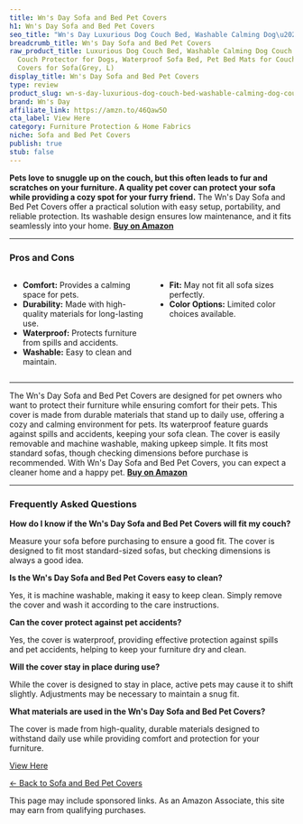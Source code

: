 ```yaml
---
title: Wn's Day Sofa and Bed Pet Covers
h1: Wn's Day Sofa and Bed Pet Covers
seo_title: "Wn's Day Luxurious Dog Couch Bed, Washable Calming Dog\u2026"
breadcrumb_title: Wn's Day Sofa and Bed Pet Covers
raw_product_title: Luxurious Dog Couch Bed, Washable Calming Dog Couch Cover, Removable
  Couch Protector for Dogs, Waterproof Sofa Bed, Pet Bed Mats for Couch, Pet Couch
  Covers for Sofa(Grey, L)
display_title: Wn's Day Sofa and Bed Pet Covers
type: review
product_slug: wn-s-day-luxurious-dog-couch-bed-washable-calming-dog-couch-cover-remov-7c32ae50
brand: Wn's Day
affiliate_link: https://amzn.to/46Qaw5O
cta_label: View Here
category: Furniture Protection & Home Fabrics
niche: Sofa and Bed Pet Covers
publish: true
stub: false
---
```


<div id="intro" class="full-width">
  <p><strong>Pets love to snuggle up on the couch, but this often leads to fur and scratches on your furniture. A quality pet cover can protect your sofa while providing a cozy spot for your furry friend.</strong> The Wn's Day Sofa and Bed Pet Covers offer a practical solution with easy setup, portability, and reliable protection. Its washable design ensures low maintenance, and it fits seamlessly into your home. <a href="https://amzn.to/46Qaw5O" rel="nofollow sponsored noopener" target="_blank"><strong>Buy on Amazon</strong></a></p>
</div>

<hr />
<h3 id="pros-cons">Pros and Cons</h3>
<div class="pc-grid" style="display:grid;grid-template-columns:1fr 1fr;gap:16px;">
  <ul>
    <li><strong>Comfort:</strong> Provides a calming space for pets.</li>
    <li><strong>Durability:</strong> Made with high-quality materials for long-lasting use.</li>
    <li><strong>Waterproof:</strong> Protects furniture from spills and accidents.</li>
    <li><strong>Washable:</strong> Easy to clean and maintain.</li>
  </ul>
  <ul>
    <li><strong>Fit:</strong> May not fit all sofa sizes perfectly.</li>
    <li><strong>Color Options:</strong> Limited color choices available.</li>
  </ul>
</div>
<hr />

<div class="full-width">
  <p>The Wn's Day Sofa and Bed Pet Covers are designed for pet owners who want to protect their furniture while ensuring comfort for their pets. This cover is made from durable materials that stand up to daily use, offering a cozy and calming environment for pets. Its waterproof feature guards against spills and accidents, keeping your sofa clean. The cover is easily removable and machine washable, making upkeep simple. It fits most standard sofas, though checking dimensions before purchase is recommended. With Wn's Day Sofa and Bed Pet Covers, you can expect a cleaner home and a happy pet. <a href="https://amzn.to/46Qaw5O" rel="nofollow sponsored noopener" target="_blank"><strong>Buy on Amazon</strong></a></p>
</div>

<hr />
<h3 id="faqs">Frequently Asked Questions</h3>

<p><strong>How do I know if the Wn's Day Sofa and Bed Pet Covers will fit my couch?</strong></p>
<p>Measure your sofa before purchasing to ensure a good fit. The cover is designed to fit most standard-sized sofas, but checking dimensions is always a good idea.</p>

<p><strong>Is the Wn's Day Sofa and Bed Pet Covers easy to clean?</strong></p>
<p>Yes, it is machine washable, making it easy to keep clean. Simply remove the cover and wash it according to the care instructions.</p>

<p><strong>Can the cover protect against pet accidents?</strong></p>
<p>Yes, the cover is waterproof, providing effective protection against spills and pet accidents, helping to keep your furniture dry and clean.</p>

<p><strong>Will the cover stay in place during use?</strong></p>
<p>While the cover is designed to stay in place, active pets may cause it to shift slightly. Adjustments may be necessary to maintain a snug fit.</p>

<p><strong>What materials are used in the Wn's Day Sofa and Bed Pet Covers?</strong></p>
<p>The cover is made from high-quality, durable materials designed to withstand daily use while providing comfort and protection for your furniture.</p>
<p><a class="btn" href="https://amzn.to/46Qaw5O" target="_blank" rel="nofollow sponsored noopener">View Here</a></p>
<p><a href="/roundups/furniture-protection-home-fabrics/sofa-and-bed-pet-covers/">← Back to Sofa and Bed Pet Covers</a></p>
<aside class="disclosure">This page may include sponsored links. As an Amazon Associate, this site may earn from qualifying purchases.</aside>

